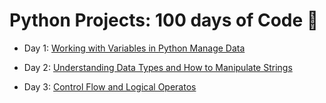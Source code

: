 # Python Projects: 100 days of Code 🐍

- Day 1: [Working with Variables in Python Manage Data](https://github.com/guioliveiras/100_days_of_code/tree/main/day_01)

- Day 2: [Understanding Data Types and How to Manipulate Strings](https://github.com/guioliveiras/100_days_of_code/tree/main/day_02)

- Day 3: [Control Flow and Logical Operatos](https://github.com/guioliveiras/100_days_of_code/tree/main/day_03)
